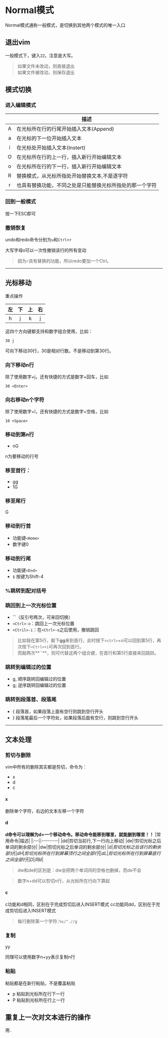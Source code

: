 # Normal模式
Normal模式通称一般模式，是切换到其他两个模式的唯一入口
## 退出vim
一般模式下，键入`ZZ`，注意是大写。
>如果文件未改动，则直接退出<br>
>如果文件被改动，则保存退出

## 模式切换
### 进入编辑模式
||描述|
|:--:|------|
|A|在光标所在行的行尾开始插入文本(Append)
|a|在光标的下一位开始插入文本
|i|在光标处开始插入文本(Instert)
|O|在光标所在行的上一行，插入新行开始编辑文本
|o|在光标所在行的下一行，插入新行开始编辑文本
|R|替换模式，从光标所指处开始替换文本,不是逐字符
|r|也具有替换功能，不同之处是只能替换光标所指处的那一个字符

### 回到一般模式
按一下ESC即可
### 撤销恢复
undo和redo命令分别为`u`和`Ctrl+r`

大写字母`U`可以一次性撤销该行的所有变动
>因为`r`具有替换的功能，所以redo要加一个Ctrl。

****
## 光标移动
重点操作

|左  |下  |上  |右  |
|:--:|:--:|:--:|:--:|
| h  | j  | k  | j  |
这四个方向键都支持和数字组合使用，比如：

    30 j
可向下移动30行，30是相对行数。不是移动到第30行。
### 向下移动n行
除了使用数字+j，还有快捷的方式是数字+回车，比如

    30 <Enter>
### 向右移动n个字符
除了使用数字+l，还有快捷的方式是数字+空格，比如

    10 <Space>
### 移动到第n行
- nG 

n为要移动的行号
### 移至首行：
  - gg 
  - 1G

### 移至尾行
   G
### 移动到行首
* 功能键`<Home>`
* 数字键0

### 移动到行尾
* 功能键`<End>`
* `$` 按键为Shift-4

### %跳转到配对括号
### 跳回到上一次光标位置
* **``**（反引号两次，可来回切换）
* `<Ctrl>-o`：跳回上一次光标位置
* `<Ctril>-i`：在`<Ctrl>-o`之后使用，撤销跳回

>比如我在第5行，敲下**gg**来到首行，此时按下`<ctrl>`+o可以回到第5行，再次按下`<Ctrl>+i`可再次回到首行。  
而敲两次**``**，则可代替这两个组合键，在首行和第5行直接来回跳跃。

### 跳转到编辑过的位置
* g, 顺序跳转回编辑过的位置
* g; 逆序跳转回编辑过的位置

### 跳转到段落首、段落尾
* { 段落首，如果段落上面有空行则跳到空行开头
* } 段落尾最后一个字符处，如果段落后面有空行，则跳到空行开头

****
## 文本处理
### 剪切与删除
vim中所有的删除其实都是剪切，命令为：
* x
* d
* c

#### x
删除单个字符，右边的文本左移一个字符
#### d
**d命令可以理解为d+一个移动命令。移动命令能移到哪里，就能删到哪里！！**
|常用命令|描述|
|:--:|:--------|
|dd|剪切当前行,下一行向上移动|
|de|!剪切光标之后单词的剩余部分|
|dw|剪切光标之后单词的剩余部分|
|d$|剪切光标之后该行的剩余部分|
|dH|剪切光标所在行到屏幕顶行之间全部行|
|dL|剪切光标所在行到屏幕底行之间全部行|
|D|同d$|
>dw和de的区别是：dw会把两个单词间的空格也删掉，而de不会

>数字n+dd可以剪切n行，从光标所在行向下算起

#### c
c功能和d相同，区别在于完成剪切后进入INSERT模式
cc功能同dd，区别在于完成剪切后进入INSERT模式

>每行删除第一个字符`:%s/^.//g`

### 复制
yy

同理可以使用数字n+yy表示复制n行
### 粘贴
粘贴都是在新行粘贴，不是覆盖粘贴
- p 粘贴到光标所在行下一行
- P 粘贴到光标所在行上一行

## 重复上一次对文本进行的操作
用`.`
